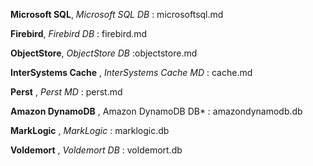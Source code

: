 **Microsoft SQL**, *Microsoft SQL DB* : microsoftsql.md

**Firebird**, *Firebird DB* : firebird.md

**ObjectStore**, *ObjectStore DB* :objectstore.md

**InterSystems Cache** , *InterSystems Cache MD* : cache.md 

**Perst** , *Perst MD* : perst.md

**Amazon DynamoDB** , Amazon DynamoDB DB* : amazondynamodb.db

**MarkLogic** , *MarkLogic* : marklogic.db

**Voldemort** , *Voldemort DB* : voldemort.db
